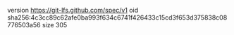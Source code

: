 version https://git-lfs.github.com/spec/v1
oid sha256:4c3cc89c62afe0ba993f634c6741f426433c15cd3f653d375838c08776503a56
size 305
